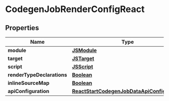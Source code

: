 

# CodegenJobRenderConfigReact


## Properties

| Name | Type | Description | Notes |
|------------ | ------------- | ------------- | -------------|
|**module** | [**JSModule**](JSModule.md) |  |  [optional] |
|**target** | [**JSTarget**](JSTarget.md) |  |  [optional] |
|**script** | [**JSScript**](JSScript.md) |  |  [optional] |
|**renderTypeDeclarations** | [**Boolean**](Boolean.md) |  |  [optional] |
|**inlineSourceMap** | [**Boolean**](Boolean.md) |  |  [optional] |
|**apiConfiguration** | [**ReactStartCodegenJobDataApiConfiguration**](ReactStartCodegenJobDataApiConfiguration.md) |  |  [optional] |



